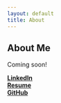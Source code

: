 ```yaml
---
layout: default
title: About
---
```

## About Me
Coming soon!
<!--I am currently majoring in Mathematics-Computer Science at University of California, San Diego.
My main interests are -->

**[LinkedIn](https://www.linkedin.com/in/ken-ashley/)**  
**[Resume](/Resume.pdf)**  
**[GitHub](https://github.com/kashley920)**
